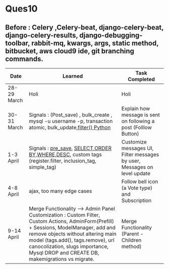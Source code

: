 # Ques10
## Before : Celery ,Celery-beat, django-celery-beat, django-celery-results, django-debugging-toolbar, rabbit-mq, kwargs, args, static method, bitbucket, aws cloud9 ide, git branching commands.
Date | Learned | Task Completed
-----|---------|----------------
28-29 March |  Holi   | Holi
30-31 March | Signals : (Post_save) , bulk_create , mysql -u username -p, transaction atomic, bulk_update,[filter() Python ](https://www.programiz.com/python-programming/methods/built-in/filter) | Explain how message is sent on following a post (Folllow Button)
1-3 April|Signals : [pre_save](https://medium.com/@singhgautam7/django-signals-master-pre-save-and-post-save-422889b2839), [SELECT,ORDER BY,WHERE,DESC](https://www.mysqltutorial.org/), custom tags (register.filter, inclusion_tag, simple_tag)  |Customize messages UI, Filter messages by user, Messages on level update
4-8 April | ajax, too many edge cases | Follow bell icon (a Vote type) and Subscription
9-14 April | Merge Functionality --> Admin Panel Customization : Custom Filter, Custom Actions, AdminForm(Prefill) + Sessions, ModelManager, add and remove objects without altering main model (tags.add(), tags.remove), url canocolization, slugs importance, Mysql DROP and CREATE DB, makemigrations vs migrate. | Merge Functionality (Parent - Children method)
